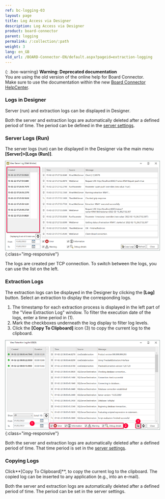 ```yaml
---
ref: bc-logging-03
layout: page
title: Log Access via Designer
description: Log Access via Designer
product: board-connector
parent: logging
permalink: /:collection/:path
weight: 3
lang: en_GB
old_url: /BOARD-Connector-EN/default.aspx?pageid=extraction-logging
---
```


{: .box-warning}
**Warning: Deprecated documentation** <br>
You are using the old version of the online help for Board Connector.<br>
Make sure to use the documentation within the new [Board Connector HelpCenter](https://helpcenter.theobald-software.com/board-connector/documentation/introduction/).

### Logs in Designer
Server (run) and extraction logs can be displayed in Designer.

Both the server and extraction logs are automatically deleted after a defined period of time. The period can be defined in the [server settings](../server/server-settings).

### Server Logs (Run)

The server logs (run) can be displayed in the Designer via the main menu **[Server]>[Logs (Run)]**.

![View-Server-Log](/img/content/View-Server-Log.png){:class="img-responsive"}
 
The logs are created per TCP connection. To switch between the logs, you can use the list on the left. 

### Extraction Logs

The extraction logs can be displayed in the Designer by clicking the **[Log]** button. 
Select an extraction to display the corresponding logs. 

1. The timestamp for each extraction process is displayed in the left part of the "View Extraction Log" window.
To filter the execution date of the logs, enter a time period in (1).
2. Mark the checkboxes underneath the log display to filter log levels.
3. Click the **[Copy To Clipboard]** icon (3) to copy the current log to the clipboard. 

![View-Extraction-Log](/img/content/View-Extraction-Log.png){:class="img-responsive"} 

Both the server and extraction logs are automatically deleted after a defined period of time. 
That time period is set in the [server settings](../server/server-settings).

### Copying Logs
Click**[Copy To Clipboard]**, to copy the current log to the clipboard. The copied log can be inserted to any application (e.g., into an e-mail).

Both the server and extraction logs are automatically deleted after a defined period of time. The period can be set in the server settings.




